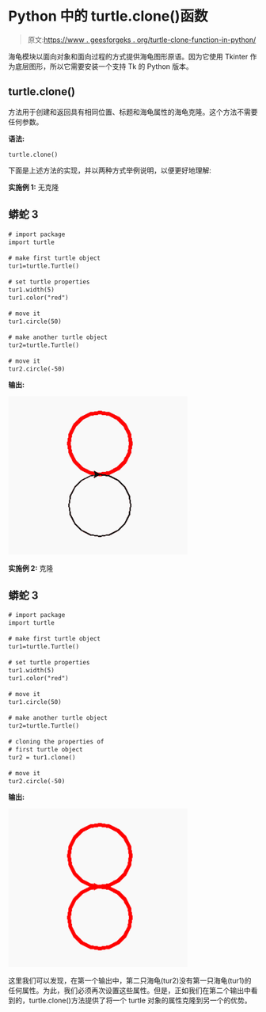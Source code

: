 # Python 中的 turtle.clone()函数

> 原文:[https://www . geesforgeks . org/turtle-clone-function-in-python/](https://www.geeksforgeeks.org/turtle-clone-function-in-python/)

海龟模块以面向对象和面向过程的方式提供海龟图形原语。因为它使用 Tkinter 作为底层图形，所以它需要安装一个支持 Tk 的 Python 版本。

## turtle.clone()

方法用于创建和返回具有相同位置、标题和海龟属性的海龟克隆。这个方法不需要任何参数。

**语法:**

```
turtle.clone()

```

下面是上述方法的实现，并以两种方式举例说明，以便更好地理解:

**实施例 1:** 无克隆

## 蟒蛇 3

```
# import package
import turtle

# make first turtle object
tur1=turtle.Turtle()

# set turtle properties
tur1.width(5)
tur1.color("red")

# move it
tur1.circle(50)

# make another turtle object
tur2=turtle.Turtle()

# move it
tur2.circle(-50)
```

**输出:**

![](img/019ad81788363c580b51be5f9060b2b2.png)

**实施例 2:** 克隆

## 蟒蛇 3

```
# import package
import turtle

# make first turtle object
tur1=turtle.Turtle()

# set turtle properties
tur1.width(5)
tur1.color("red")

# move it
tur1.circle(50)

# make another turtle object
tur2=turtle.Turtle()

# cloning the properties of 
# first turtle object
tur2 = tur1.clone()

# move it
tur2.circle(-50)
```

**输出:**

![](img/bd04037c85342f70a6e7e70445f0e8dd.png)

这里我们可以发现，在第一个输出中，第二只海龟(tur2)没有第一只海龟(tur1)的任何属性。为此，我们必须再次设置这些属性。但是，正如我们在第二个输出中看到的，turtle.clone()方法提供了将一个 turtle 对象的属性克隆到另一个的优势。